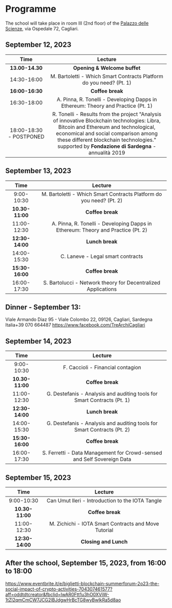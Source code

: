 # Programme

The school will take place in room III (2nd floor) of the [Palazzo delle Scienze](https://goo.gl/maps/w5PtoZ6fbqUs6ToS9), via Ospedale 72, Cagliari.

## September 12, 2023

| Time   | Lecture |
| :---: | :---: |
| **13.00-14.30** | **Opening & Welcome buffet** | 
| 14:30-16:00 | M. Bartoletti - Which Smart Contracts Platform do you need? (Pt. 1) | 
| **16:00-16:30** | **Coffee break** |
| 16:30-18:00 | A. Pinna, R. Tonelli - Developing Dapps in Ethereum: Theory and Practice (Pt. 1) |
| 18:00-18:30 - POSTPONED | R. Tonelli - Results from the project "Analysis of innovative Blockchain technologies: Libra, Bitcoin and Ethereum and technological, economical and social comparison among these different blockchain technologies." supported by **Fondazione di Sardegna** - annualità 2019 |

## September 13, 2023

| Time   | Lecture |
| :---: | :---: |
| 9:00-10:30 | M. Bartoletti - Which Smart Contracts Platform do you need? (Pt. 2) | 
| **10.30-11:00** | **Coffee break** | 
| 11:00-12:30 | A. Pinna, R. Tonelli - Developing Dapps in Ethereum: Theory and Practice (Pt. 2) |
| **12:30-14:00** | **Lunch break** |
| 14:00-15:30 | C. Laneve - Legal smart contracts |
| **15:30-16:00** | **Coffee break** |
| 16:00-17:30 | S. Bartolucci - Network theory for Decentralized Applications |


## Dinner - September 13:

Viale Armando Diaz 95 - Viale Colombo 22, 09126, Cagliari, Sardegna Italia+39 070 664487
https://www.facebook.com/TreArchiCagliari


## September 14, 2023

| Time   | Lecture |
| :---: | :---: |
| 9:00-10:30 | F. Caccioli - Financial contagion | 
| **10.30-11:00** | **Coffee break** | 
| 11:00-12:30 | G. Destefanis - Analysis and auditing tools for Smart Contracts (Pt. 1) |
| **12:30-14:00** | **Lunch break** |
| 14:00-15:30 | G. Destefanis - Analysis and auditing tools for Smart Contracts (Pt. 2) |
| **15:30-16:00** | **Coffee break** |
| 16:00-17:30 | S. Ferretti - Data Management for Crowd-sensed and Self Sovereign Data |

## September 15, 2023

| Time   | Lecture |
| :---: | :---: |
| 9:00-10:30 | Can Umut Ileri - Introduction to the IOTA Tangle | 
| **10.30-11:00** | **Coffee break** | 
| 11:00-12:30 | M. Zichichi - IOTA Smart Contracts and Move Tutorial |
| **12:30-14:00** | **Closing and Lunch** |


## After the school, September 15, 2023, from 16:00 to 18:00

https://www.eventbrite.it/e/biglietti-blockchain-summerforum-2o23-the-social-impact-of-crypto-activities-704307461577?aff=oddtdtcreator&fbclid=IwAR0Ftt1u3hO0XViW-1tZl2qmCmCW7JCG2lBJdgwHrBcTG8wyBwlkRa5d8ao

